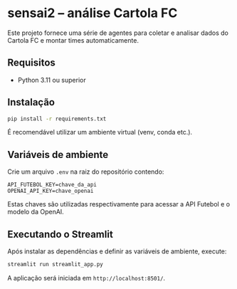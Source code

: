 # sensai2 – análise Cartola FC

Este projeto fornece uma série de agentes para coletar e analisar dados do Cartola FC e montar times automaticamente.

## Requisitos

- Python 3.11 ou superior

## Instalação

```bash
pip install -r requirements.txt
```

É recomendável utilizar um ambiente virtual (venv, conda etc.).

## Variáveis de ambiente

Crie um arquivo `.env` na raiz do repositório contendo:

```
API_FUTEBOL_KEY=chave_da_api
OPENAI_API_KEY=chave_openai
```

Estas chaves são utilizadas respectivamente para acessar a API Futebol e o modelo da OpenAI.

## Executando o Streamlit

Após instalar as dependências e definir as variáveis de ambiente, execute:

```bash
streamlit run streamlit_app.py
```

A aplicação será iniciada em `http://localhost:8501/`.